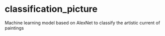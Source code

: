 # classification_picture
Machine learning model based on AlexNet to classify the artistic current of paintings
